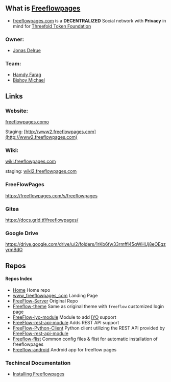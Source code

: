 ## What is [Freeflowpages](http://freeflowpages.com)

- [freeflowpages.com](https://freeflowpages.com/) is a **DECENTRALIZED** Social network with **Privacy** in mind for [Threefold Token Foundation](https://www.threefold.io/)

### Owner: 
* [Jonas Delrue](https://www.linkedin.com/in/jonas-delrue/)

### Team:
* [Hamdy Farag](https://www.linkedin.com/in/hamdy/)
* [Bishoy Michael](https://www.linkedin.com/in/bishoy-michael/)

## Links

### Website:

[freeflowpages.como](http://freeflowpages.com)

Staging: [http://www2.freeflowpages.com](http://www2.freeflowpages.com)

### Wiki:

[wiki.freeflowpages.com](http://wiki.freeflowpages.com/)

staging: [wiki2.freeflowpages.com](http://wiki2.freeflowpages.com)

### FreeFlowPages
https://freeflowpages.com/s/freeflowpages

### Gitea
https://docs.grid.tf/freeflowpages/

### Google Drive
https://drive.google.com/drive/u/2/folders/1rKb6fw33rmffl45qWHUj8eOEqzyrmBdO

## Repos

#### Repos Index

- [Home](https://github.com/freeflowpages/home) Home repo
- [www_freeflowpages_com](https://github.com/freeflowpages/www_freeflowpages_com) Landing Page
- [FreeFlow-Server](https://github.com/freeflowpages/freeflow-server) Original Repo
- [Freeflow-theme](https://github.com/freeflowpages/freeflow-theme) Same as original theme with `freeflow` customized login page
- [FreeFlow-iyo-module](https://github.com/freeflowpages/freeflow-iyo-module) Module to add [IYO](https://itsyou.online) support
- [FreeFlow-rest-api-module](https://github.com/freeflowpages/freeflow-rest-api-module) Adds REST API support
- [FreeFlow-Python-Client](https://github.com/freeflowpages/freeflow-python-client) Python client utilizing the REST API provided by [FreeFlow-rest-api-module](https://github.com/freeflowpages/freeflow-rest-api-module)
- [Freeflow-flist](https://github.com/freeflowpages/freeflow-flist) Common config files & flist for automatic installation of freeflowpages
- [Freeflow-android](https://github.com/freeflowpages/freeflow-android) Android app for freeflow pages

### Techincal Documentation

- [Installing Freeflowpages](./Install.md)
